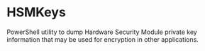 # HSMKeys
PowerShell utility to dump Hardware Security Module private key information that may be used for encryption in other applications. 
